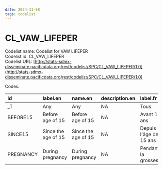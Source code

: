 ```yaml
---
date: 2024-11-08
tags: codelist
---
```


# CL_VAW_LIFEPER

Codelist name: Codelist for VAW LIFEPER  
Codelist id: CL_VAW_LIFEPER  
Codelist URL: [http://stats-sdmx-disseminate.pacificdata.org/rest/codelist/SPC/CL_VAW_LIFEPER/1.0](http://stats-sdmx-disseminate.pacificdata.org/rest/codelist/SPC/CL_VAW_LIFEPER/1.0)  

Codes:  

|id        |label.en            |name.en             |description.en |label.fr               |name.fr                |description.fr |
|:---------|:-------------------|:-------------------|:--------------|:----------------------|:----------------------|:--------------|
|_T        |Any                 |Any                 |NA             |Tous                   |Tous                   |NA             |
|BEFORE15  |Before age of 15    |Before age of 15    |NA             |Avant 15 ans           |Avant 15 ans           |NA             |
|SINCE15   |Since the age of 15 |Since the age of 15 |NA             |Depuis l'âge de 15 ans |Depuis l'âge de 15 ans |NA             |
|PREGNANCY |During pregnancy    |During pregnancy    |NA             |Pendant la grossesse   |Pendant la grossesse   |NA             |
